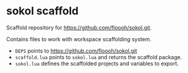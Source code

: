 # sokol scaffold

Scaffold repository for https://github.com/floooh/sokol.git.

Contains files to work with workspace scaffolding system.

- `DEPS` points to https://github.com/floooh/sokol.git
- `scaffold.lua` points to `sokol.lua` and returns the scaffold package.
- `sokol.lua` defines the scaffolded projects and variables to export.
